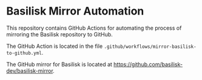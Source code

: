 # Basilisk Mirror Automation
This repository contains GitHub Actions for automating the process of mirroring the Basilisk repository to GitHub.

The GitHub Action is located in the file `.github/workflows/mirror-basilisk-to-github.yml`.

The GitHub mirror for Basilisk is located at https://github.com/basilisk-dev/basilisk-mirror.
